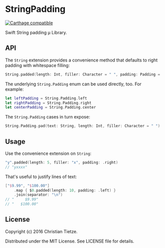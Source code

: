 # StringPadding

[![Carthage compatible](https://img.shields.io/badge/Carthage-compatible-4BC51D.svg?style=flat)](https://github.com/Carthage/Carthage)

Swift String padding μ Library.

## API

The `String` extension provides a convenience method that defaults to right padding with whitespace filling:

```swift
String.padded(length: Int, filler: Character = " ", padding: Padding = .right) -> String
```

The underlying `String.Padding` enum can be used directly, too. For example:

```swift
let leftPadding = String.Padding.left
let rightPadding = String.Padding.right
let centerPadding = String.Padding.center
```

The `String.Padding` cases in turn expose:

```swift
String.Padding.pad(text: String, length: Int, filler: Character = " ") -> String
```

## Usage

Use the convenience extension on `String`:

```swift
"y".padded(length: 5, filler: "x", padding: .right)
// "yxxxx"
```

That's useful to justify lines of text:

```swift
["$9.99", "$100.00"]
    .map { $0.padded(length: 10, padding: .left) }
    .join(separator: "\n")
// "     $9.99"
// "   $100.00"
``` 

## License

Copyright (c) 2016 Christian Tietze.

Distributed under the MIT License. See LICENSE file for details.
